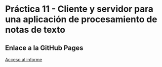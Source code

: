 # Práctica 11 - Cliente y servidor para una aplicación de procesamiento de notas de texto

## Enlace a la GitHub Pages
[Acceso al informe]()
